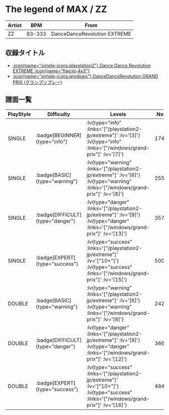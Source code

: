 # The legend of MAX / ZZ

|Artist|BPM|From|
|------|---|----|
|ZZ|83-333|DanceDanceRevolution EXTREME|

## 収録タイトル

- [ :icon{name="simple-icons:playstation2"} Dance Dance Revolution EXTREME :icon{name="flag:jp-4x3"} ](/playstation2-jp/extreme)
- [ :icon{name="simple-icons:windows"} DanceDanceRevolution GRAND PRIX (グランプリプレー)](/windows/grand-prix)

## 譜面一覧

|PlayStyle|Difficulty|Levels|Notes|Movie|
|---------|----------|------|-----|-----|
|SINGLE| :badge[BEGINNER]{type="info"} | :lv{type="info" :links='["/playstation2-jp/extreme"]' :lv='[3]'}  :lv{type="info" :links='["/windows/grand-prix"]' :lv='[7]'} |174/0||
|SINGLE| :badge[BASIC]{type="warning"} | :lv{type="warning" :links='["/playstation2-jp/extreme"]' :lv='[6]'}  :lv{type="warning" :links='["/windows/grand-prix"]' :lv='[8]'} |255/3||
|SINGLE| :badge[DIFFICULT]{type="danger"} | :lv{type="danger" :links='["/playstation2-jp/extreme"]' :lv='[9]'}  :lv{type="danger" :links='["/windows/grand-prix"]' :lv='[13]'} |357/29||
|SINGLE| :badge[EXPERT]{type="success"} | :lv{type="success" :links='["/playstation2-jp/extreme"]' :lv='["10+"]'}  :lv{type="success" :links='["/windows/grand-prix"]' :lv='[15]'} |500/3||
|DOUBLE| :badge[BASIC]{type="warning"} | :lv{type="warning" :links='["/playstation2-jp/extreme"]' :lv='[6]'}  :lv{type="warning" :links='["/windows/grand-prix"]' :lv='[8]'} |242/3||
|DOUBLE| :badge[DIFFICULT]{type="danger"} | :lv{type="danger" :links='["/playstation2-jp/extreme"]' :lv='[9]'}  :lv{type="danger" :links='["/windows/grand-prix"]' :lv='[12]'} |366/3||
|DOUBLE| :badge[EXPERT]{type="success"} | :lv{type="success" :links='["/playstation2-jp/extreme"]' :lv='["10+"]'}  :lv{type="success" :links='["/windows/grand-prix"]' :lv='[16]'} |484/3||
